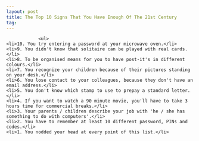 ```yaml
---
layout: post
title: The Top 10 Signs That You Have Enough Of The 21st Century
tag: 
---
```



                <ul>
    <li>10. You try entering a password at your microwave oven.</li>
    <li>9. You didn't know that solitaire can be played with real cards.</li>
    <li>8. To be organised means for you to have post-it's in different colours.</li>
    <li>7. You recognize your children because of their pictures standing on your desk.</li>
    <li>6. You lose contact to your colleagues, because they don't have an email address.</li>
    <li>5. You don't know which stamp to use to prepay a standard letter.</li>
    <li>4. If you want to watch a 90 minute movie, you'll have to take 3 hours time for commercial breaks.</li>
    <li>3. Your parents / children describe your job with 'he / she has something to do with computers'.</li>
    <li>2. You have to remember at least 10 different password, PINs and codes.</li>
    <li>1. You nodded your head at every point of this list.</li>
</ul>
            
